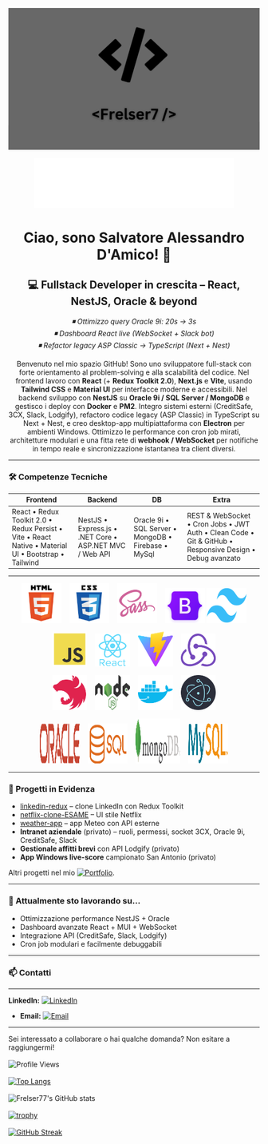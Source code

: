 <p align="center">
  <img src="/img/bg.png" alt="CODING" />
</p>

<p align="center">
  <img src="/img/7.svg" alt="Seven" width="400" height="100" />
</p>

<h1 align="center">Ciao, sono Salvatore Alessandro D'Amico! 👋</h1>

<h2 align="center">💻 Fullstack Developer in crescita – React, NestJS, Oracle & beyond</h2>


<p align="center">
  <em>◾ Ottimizzo query Oracle 9i: 20s → 3s <br/>
  ◾ Dashboard React live (WebSocket + Slack bot)<br/>
  ◾ Refactor legacy ASP Classic → TypeScript (Next + Nest)</em>
</p>

<p align="center">
  Benvenuto nel mio spazio GitHub! Sono uno sviluppatore full-stack con forte orientamento al problem-solving e alla scalabilità del codice.  
  Nel frontend lavoro con <strong>React</strong> (+ <strong>Redux Toolkit 2.0</strong>), <strong>Next.js</strong> e <strong>Vite</strong>, usando <strong>Tailwind CSS</strong> e <strong>Material UI</strong> per interfacce moderne e accessibili.  
  Nel backend sviluppo con <strong>NestJS</strong> su <strong>Oracle 9i / SQL Server / MongoDB</strong> e gestisco i deploy con <strong>Docker</strong> e <strong>PM2</strong>.  
  Integro sistemi esterni (CreditSafe, 3CX, Slack, Lodgify), refactoro codice legacy (ASP Classic) in TypeScript su Next + Nest, e creo desktop-app multipiattaforma con <strong>Electron</strong> per ambienti Windows.  
  Ottimizzo le performance con cron job mirati, architetture modulari e una fitta rete di <strong>webhook / WebSocket</strong> per notifiche in tempo reale e sincronizzazione istantanea tra client diversi.
</p>

---

### 🛠️ Competenze Tecniche

| Frontend | Backend | DB | Extra |
|---|---|---|---|
| React • Redux Toolkit 2.0 • Redux Persist • Vite • React Native • Material UI • Bootstrap • Tailwind | NestJS • Express.js • .NET Core • ASP.NET MVC / Web API | Oracle 9i • SQL Server • MongoDB • Firebase • MySql | REST & WebSocket • Cron Jobs • JWT Auth • Clean Code • Git & GitHub • Responsive Design • Debug avanzato |

---

<p align="center">
  <img src="/img/html5_icon.png" alt="HTML5" width="80" height="80" />&nbsp;&nbsp;&nbsp;
  <img src="/img/css3_icon.png" alt="CSS3" width="80" height="80" />&nbsp;&nbsp;&nbsp;
  <img src="/img/sass_icon.png" alt="SASS" width="80" height="80" />&nbsp;&nbsp;&nbsp;
  <img src="/img/bootstrap_icon.png" alt="Bootstrap" width="80" height="70" />
  <img src="/img/Tailwind.png" alt="Tailwind" width="80" height="70" />
</p>
<p align="center">
  <img src="/img/js_icon.png" alt="JavaScript" width="70" height="70" />&nbsp;&nbsp;&nbsp;
  <img src="/img/react%20native_icon.png" alt="React Native" width="70" height="66" />&nbsp;&nbsp;&nbsp;
  <img src="./img/vite-seeklogo.svg" alt="Vite" width="70" height="70" />&nbsp;&nbsp;&nbsp;
  <img src="/img/redux_icon.png" alt="Redux" width="70" height="66" />
</p>
<p align="center">
  <img src="/img/NestJS.png" alt="NestJS" width="70" height="70" />&nbsp;&nbsp;&nbsp;
  <img src="/img/Nodejs.png" alt="Node.js" width="70" height="70" />&nbsp;&nbsp;&nbsp;
  <img src="/img/Docker.png" alt="Docker" width="70" height="70" />&nbsp;&nbsp;&nbsp;
  <img src="/img/Electron.png" alt="Electron" width="70" height="70" />
</p>
<p align="center">
  <img src="/img/Oracle.png" alt="Oracle" width="80" height="80" />&nbsp;&nbsp;&nbsp;
  <img src="/img/Sql.png" alt="Sql" width="80" height="80" />&nbsp;&nbsp;&nbsp;
  <img src="/img/MongoDB.png" alt="MongoDB" width="90" height="90" />&nbsp;&nbsp;&nbsp;
  <img src="/img/MySQL.png" alt="MySQL" width="80" height="80" />
</p>

---

### 🚀 Progetti in Evidenza

- [linkedin-redux](https://github.com/Frelser77/linkdin-redux) – clone LinkedIn con Redux Toolkit  
- [netflix-clone-ESAME](https://github.com/Frelser77/netflix-clone-ESAME) – UI stile Netflix  
- [weather-app](https://github.com/Frelser77/weather) – app Meteo con API esterne  
- **Intranet aziendale** (privato) – ruoli, permessi, socket 3CX, Oracle 9i, CreditSafe, Slack 
- **Gestionale affitti brevi** con API Lodgify (privato)  
- **App Windows live-score** campionato San Antonio (privato)

Altri progetti nel mio [![Portfolio](https://img.shields.io/badge/Portfolio-Frelser77-lightgrey)](https://github.com/Frelser77?tab=repositories).

---

### 🌱 Attualmente sto lavorando su…

- Ottimizzazione performance NestJS + Oracle  
- Dashboard avanzate React + MUI + WebSocket  
- Integrazione API (CreditSafe, Slack, Lodgify)  
- Cron job modulari e facilmente debuggabili  

---

### 📫 Contatti

---

**LinkedIn:** [![LinkedIn](https://img.shields.io/badge/LinkedIn-Frelser77-blue)](https://www.linkedin.com/in/salvatore-alessandro-d-amico-4a1551267/)

- **Email:** [![Email](https://img.shields.io/badge/Email-damicosalvatorealessandro%40email.com-green)](mailto:damicosalvatorealessandro@email.com)

---

Sei interessato a collaborare o hai qualche domanda? Non esitare a raggiungermi!  
<br/>
![Profile Views](https://komarev.com/ghpvc/?username=Frelser77)  
<br/>
[![Top Langs](https://github-readme-stats.vercel.app/api/top-langs/?username=Frelser77&layout=compact)](https://github.com/anuraghazra/github-readme-stats)  
<br/>
![Frelser77's GitHub stats](https://github-readme-stats.vercel.app/api?username=Frelser77&show_icons=true&count_private=true)  
<br/>
[![trophy](https://github-profile-trophy.vercel.app/?username=Frelser77&theme=darkhub&column=4&margin-w=15&margin-h=15)](https://github.com/ryo-ma/github-profile-trophy)  
<br/>
[![GitHub Streak](https://github-readme-streak-stats.herokuapp.com/?user=Frelser77)](https://git.io/streak-stats)
